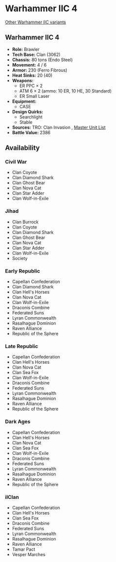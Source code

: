 # Warhammer IIC 4 

[Other Warhammer IIC variants](../warhammer_iic.md) 

## Warhammer IIC 4 

- **Role:** Brawler 
- **Tech Base:** Clan (3062) 
- **Chassis:** 80 tons (Endo Steel) 
- **Movement:** 4 / 6 
- **Armor:** 230 (Ferro Fibrous) 
- **Heat Sinks:** 20 (40) 
- **Weapons:** 
  - ER PPC × 2 
  - ATM 6 × 2 (ammo: 10 ER, 10 HE, 30 Standard) 
  - ER Small Laser 
- **Equipment:** 
  - CASE 
- **Design Quirks:** 
  - Searchlight 
  - Stable 
- **Sources:** TRO: Clan Invasion , [Master Unit List](http://masterunitlist.info/Unit/Details/3503) 
- **Battle Value:** 2386 

## Availability 

### Civil War 

- Clan Coyote 
- Clan Diamond Shark 
- Clan Ghost Bear 
- Clan Nova Cat 
- Clan Star Adder 
- Clan Wolf-in-Exile 

### Jihad 

- Clan Burrock 
- Clan Coyote 
- Clan Diamond Shark 
- Clan Ghost Bear 
- Clan Nova Cat 
- Clan Star Adder 
- Clan Wolf-in-Exile 
- Society 

### Early Republic 

- Capellan Confederation 
- Clan Diamond Shark 
- Clan Hell's Horses 
- Clan Nova Cat 
- Clan Wolf-in-Exile 
- Draconis Combine 
- Federated Suns 
- Lyran Commonwealth 
- Rasalhague Dominion 
- Raven Alliance 
- Republic of the Sphere 

### Late Republic 

- Capellan Confederation 
- Clan Hell's Horses 
- Clan Nova Cat 
- Clan Sea Fox 
- Clan Wolf-in-Exile 
- Draconis Combine 
- Federated Suns 
- Lyran Commonwealth 
- Rasalhague Dominion 
- Raven Alliance 
- Republic of the Sphere 

### Dark Ages 

- Capellan Confederation 
- Clan Hell's Horses 
- Clan Nova Cat 
- Clan Sea Fox 
- Clan Wolf-in-Exile 
- Draconis Combine 
- Federated Suns 
- Lyran Commonwealth 
- Rasalhague Dominion 
- Raven Alliance 
- Republic of the Sphere 

### ilClan 

- Capellan Confederation 
- Clan Hell's Horses 
- Clan Sea Fox 
- Draconis Combine 
- Federated Suns 
- Lyran Commonwealth 
- Rasalhague Dominion 
- Raven Alliance 
- Tamar Pact 
- Vesper Marches 

